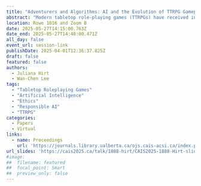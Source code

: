 ```yaml
---
title: "Adventurers and Algorithms: AI and the Evolution of TTRPG Gameplay"
abstract: "Modern tabletop role-playing games (TTRPGs) have received increasing attention in library and educational contexts due to their ability to serve as an alternative experiential learning opportunity. However, common TTRPG safety frameworks lack consideration for the adoption and impact of AI tools. To address this gap, this study employs a qualitative approach to explore how AI tools are used in TTRPGs and players’ concerns related to fairness, bias, and safety. The findings aim to aid the development of more comprehensive safety frameworks for AI-integrated TTRPG experiences."
location: Rowe 1016 and Zoom B
date: 2025-05-27T14:15:00.763Z
date_end: 2025-05-27T14:40:00.471Z
all_day: false
event_url: session-link
publishDate: 2025-04-01T12:36:37.825Z
draft: false
featured: false
authors:
  - Juliana Hirt
  - Wan-Chen Lee
tags:
  - "Tabletop Roleplaying Games"
  - "Artificial Intelligence"
  - "Ethics"
  - "Responsible AI"
  - "TTRPG"
categories:
  - Papers
  - Virtual
links:
  - name: Proceedings
    url: 'https://journals.library.ualberta.ca/ojs.cais-acsi.ca/index.php/cais-asci/article/view/1888'
url_slides: 'https://cais2025.ca/talk/1888-hirt/CAIS2025-1888-Hirt-slides.pdf'
#image:
##  filename: featured
##  focal_point: Smart
##  preview_only: false
---
```

